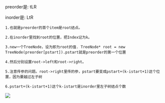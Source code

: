 preorder是: tLR

inorder是: LtR

    1.也就是preorder的首个item是root结点。
    
    2.在inorder里找到root的位置，把Index记为k。
    
    3.new一个TreeNode，设为即为root的值. TreeNode* root = new TreeNode(preorder[pstart]).pstart就是preorder的第一个位置
    
    4.然后分别设置root->left和root->right。
    
    5.注意传参的问题。root->right里传的参，pstart要变成pstart+(k-istart+1)这个位置，因为要越过左子树
    
    6.pstart+(k-istart+1)这个k-istart是inorder里左子树结点个数

![](https://i.imgur.com/u4YGy02.jpg)
